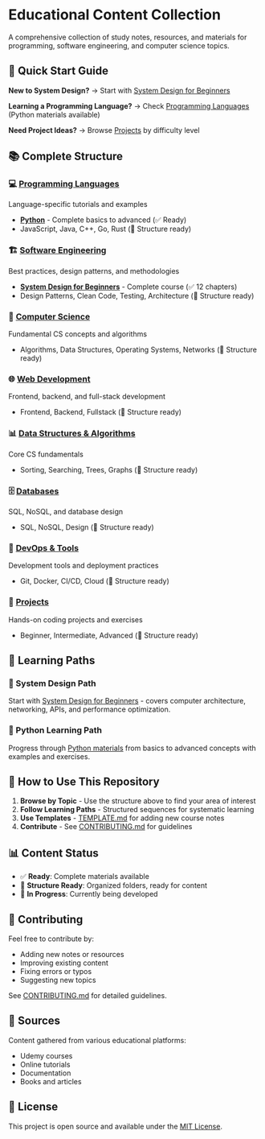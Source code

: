 # Educational Content Collection

A comprehensive collection of study notes, resources, and materials for programming, software engineering, and computer science topics.

## 🚀 Quick Start Guide

**New to System Design?** → Start with [System Design for Beginners](./software-engineering/system-design/system-design-for-beginners/)

**Learning a Programming Language?** → Check [Programming Languages](./programming-languages/) (Python materials available)

**Need Project Ideas?** → Browse [Projects](./projects/) by difficulty level

## 📚 Complete Structure

### 💻 [Programming Languages](./programming-languages/)
Language-specific tutorials and examples
- **[Python](./programming-languages/python/)** - Complete basics to advanced (✅ Ready)
- JavaScript, Java, C++, Go, Rust (📝 Structure ready)

### 🏗️ [Software Engineering](./software-engineering/)
Best practices, design patterns, and methodologies
- **[System Design for Beginners](./software-engineering/system-design/system-design-for-beginners/)** - Complete course (✅ 12 chapters)
- Design Patterns, Clean Code, Testing, Architecture (📝 Structure ready)

### 🧠 [Computer Science](./computer-science/)
Fundamental CS concepts and algorithms
- Algorithms, Data Structures, Operating Systems, Networks (📝 Structure ready)

### 🌐 [Web Development](./web-development/)
Frontend, backend, and full-stack development
- Frontend, Backend, Fullstack (📝 Structure ready)

### 📊 [Data Structures & Algorithms](./data-structures-algorithms/)
Core CS fundamentals
- Sorting, Searching, Trees, Graphs (📝 Structure ready)

### 🗄️ [Databases](./databases/)
SQL, NoSQL, and database design
- SQL, NoSQL, Design (📝 Structure ready)

### 🔧 [DevOps & Tools](./devops-tools/)
Development tools and deployment practices
- Git, Docker, CI/CD, Cloud (📝 Structure ready)

### 🎯 [Projects](./projects/)
Hands-on coding projects and exercises
- Beginner, Intermediate, Advanced (📝 Structure ready)

## 📖 Learning Paths

### 🎯 System Design Path
Start with [System Design for Beginners](./software-engineering/system-design/system-design-for-beginners/) - covers computer architecture, networking, APIs, and performance optimization.

### 🐍 Python Learning Path
Progress through [Python materials](./programming-languages/python/) from basics to advanced concepts with examples and exercises.

## 🎯 How to Use This Repository

1. **Browse by Topic** - Use the structure above to find your area of interest
2. **Follow Learning Paths** - Structured sequences for systematic learning
3. **Use Templates** - [TEMPLATE.md](./TEMPLATE.md) for adding new course notes
4. **Contribute** - See [CONTRIBUTING.md](./CONTRIBUTING.md) for guidelines

## 📊 Content Status

- ✅ **Ready**: Complete materials available
- 📝 **Structure Ready**: Organized folders, ready for content
- 🚧 **In Progress**: Currently being developed

## 🤝 Contributing

Feel free to contribute by:
- Adding new notes or resources
- Improving existing content
- Fixing errors or typos
- Suggesting new topics

See [CONTRIBUTING.md](./CONTRIBUTING.md) for detailed guidelines.

## 📖 Sources

Content gathered from various educational platforms:
- Udemy courses
- Online tutorials
- Documentation
- Books and articles

## 📄 License

This project is open source and available under the [MIT License](LICENSE).